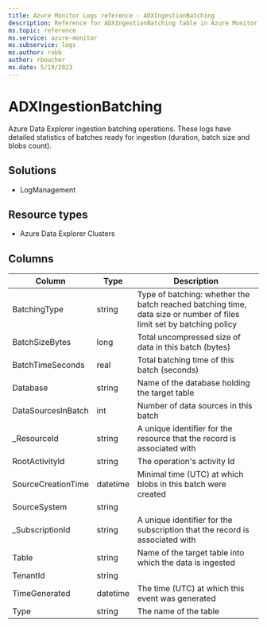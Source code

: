 ```yaml
---
title: Azure Monitor Logs reference - ADXIngestionBatching
description: Reference for ADXIngestionBatching table in Azure Monitor Logs.
ms.topic: reference
ms.service: azure-monitor
ms.subservice: logs
ms.author: robb
author: rboucher
ms.date: 5/19/2023
---
```


# ADXIngestionBatching

 Azure Data Explorer ingestion batching operations. These logs have detailed statistics of batches ready for ingestion (duration, batch size and blobs count).

## Solutions

- LogManagement
## Resource types

- Azure Data Explorer Clusters




## Columns

| Column | Type | Description |
| --- | --- | --- |
| BatchingType | string | Type of batching: whether the batch reached batching time, data size or number of files limit set by batching policy |
| BatchSizeBytes | long | Total uncompressed size of data in this batch (bytes) |
| BatchTimeSeconds | real | Total batching time of this batch (seconds) |
| Database | string | Name of the database holding the target table |
| DataSourcesInBatch | int | Number of data sources in this batch |
| _ResourceId | string | A unique identifier for the resource that the record is associated with |
| RootActivityId | string | The operation's activity Id |
| SourceCreationTime | datetime | Minimal time (UTC) at which blobs in this batch were created |
| SourceSystem | string |  |
| _SubscriptionId | string | A unique identifier for the subscription that the record is associated with |
| Table | string | Name of the target table into which the data is ingested |
| TenantId | string |  |
| TimeGenerated | datetime | The time (UTC) at which this event was generated |
| Type | string | The name of the table |
